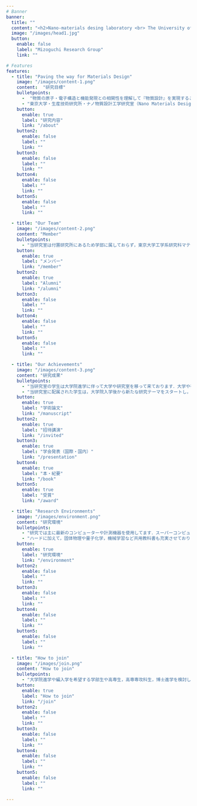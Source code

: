 ```yaml
---
# Banner
banner:
  title: ""
  content: "<h2>Nano-materials desing laboratory <br> The University of Tokyo</h>"
  image: "/images/head1.jpg"
  button:
    enable: false
    label: "Mizoguchi Research Group"
    link: ""

# Features
features:
  - title: "Paving the way for Materials Design"
    image: "/images/content-1.png"
    content:  "研究目標"
    bulletpoints:
      -  "物質の原子・電子構造と機能発現との相関性を理解して『物質設計』を実現することが出来れば物質開発を飛躍的に加速させることができます．そのような物質設計を実現するためには，機能発現を担っている局所領域の原子・電子構造を計算・計測し，さらに得られた結果から機能発現のメカニズムや法則を解明する必要があります．"
      - "東京大学・生産技術研究所・ナノ物質設計工学研究室（Nano Materials Design Laboratory: NMDL）では，計算機シミュレーション，情報科学，原子レベル計測を駆使して物質の構造と機能の相関性（構造機能相関）を精密に解析し，それをもとに『物質設計』を実現することを目指して研究を行っています．"
    button:
      enable: true
      label: "研究内容"
      link: "/about"
    button2:
      enable: false
      label: ""
      link: ""
    button3:
      enable: false
      label: ""
      link: ""
    button4:
      enable: false
      label: ""
      link: ""
    button5:
      enable: false
      label: ""
      link: ""

  - title: "Our Team"
    image: "/images/content-2.png"
    content: "Member"
    bulletpoints:
      - "当研究室は付置研究所にあるため学部に属しておらず，東京大学工学系研究科マテリアル工学専攻所属の大学院生と研究員，スタッフで構成されています．" 
    button:
      enable: true
      label: "メンバー"
      link: "/member"
    button2:
      enable: true
      label: "Alumni"
      link: "/alumni"
    button3:
      enable: false
      label: ""
      link: ""
    button4:
      enable: false
      label: ""
      link: ""
    button5:
      enable: false
      label: ""
      link: ""  

  - title: "Our Achievements"
    image: "/images/content-3.png"
    content: "研究成果"
    bulletpoints:
      - "当研究室の学生は大学院進学に伴って大学や研究室を移って来ております．大学や研究室を移ることは大変なことですが，それ以上に得るものがたくさんあります．"
      - "当研究室に配属された学生は，大学院入学後から新たな研究テーマをスタートし，限られた期間の中でも国内学会や国際学会で発表するとともに，科学史に残るような学術論文の筆頭著者になっております．"
    button:
      enable: true
      label: "学術論文"
      link: "/manuscript"
    button2:
      enable: true
      label: "招待講演"
      link: "/invited"
    button3:
      enable: true
      label: "学会発表（国際・国内）"
      link: "/presentation"
    button4:
      enable: true
      label: "本・紀要"
      link: "/book"
    button5:
      enable: true
      label: "受賞"
      link: "/award"  

  - title: "Research Environments"
    image: "/images/environment.png"
    content: "研究環境"
    bulletpoints:
      - "研究では主に最新のコンピューターや計測機器を使用してます．スーパーコンピューターやシンクロトロンなどの外部機器も積極的に活用します．"
      - "ハードに加えて，固体物理や量子化学，機械学習など共用教科書も充実させております．また，常にdiscussionするためのホワイトボードも多数設置しております．"
    button:
      enable: true
      label: "研究環境"
      link: "/environment"
    button2:
      enable: false
      label: ""
      link: ""
    button3:
      enable: false
      label: ""
      link: ""
    button4:
      enable: false
      label: ""
      link: ""
    button5:
      enable: false
      label: ""
      link: ""  

  - title: "How to join"
    image: "/images/join.png"
    content: "How to join"
    bulletpoints:
      - "大学院進学や編入学を希望する学部生や高専生，高専専攻科生，博士進学を検討している大学院生や社会人，さらにマテリアル工学科を検討している駒場生など，我々の研究内容やマテリアル研究に興味のある方の見学を随時受け付けております．　溝口までメールでご連絡ください．"
    button:
      enable: true
      label: "How to join"
      link: "/join"
    button2:
      enable: false
      label: ""
      link: ""
    button3:
      enable: false
      label: ""
      link: ""
    button4:
      enable: false
      label: ""
      link: ""
    button5:
      enable: false
      label: ""
      link: ""  

---
```


